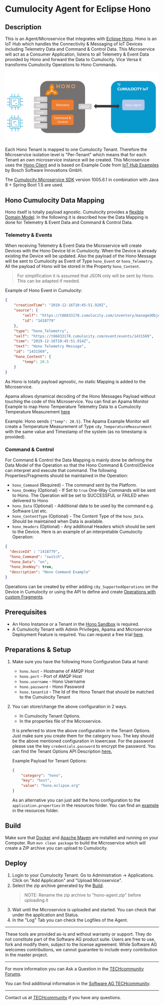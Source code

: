 # Cumulocity Agent for Eclipse Hono

## Description
This is an Agent/Microservice that integrates with [Eclipse Hono](https://hono.eclipse.org). Hono is an IoT Hub which handles the Connectivity & Messaging of IoT Devices including Telemetry Data and Command & Control Data.
This Microservice will act as a Consumer Application, listens to all Telemetry & Event Data provided by Hono and forward the Data to Cumulocity. Vice Versa it transforms Cumulocity Operations to Hono Commands.

![architecture](img/architecture.png)

Each Hono Tenant is mapped to one Cumulocity Tenant. Therefore the Microservice isolation level is "Per-Tenant" which means that for each Tenant an own microservice instance will be created.
This Microservice uses the [Hono Client](https://github.com/eclipse/hono/tree/master/client) and is based on Example Code from [IoT Hub Examples](https://github.com/bsinno/iot-hub-examples) by Bosch Software Innovations GmbH.

The [Cumulocity Microservice SDK](https://cumulocity.com/guides/microservice-sdk/introduction/) version 1005.6.1 in combination with Java 8 + Spring Boot 1.5 are used.

## Hono Cumulocity Data Mapping
Hono itself is totally payload agnostic. Cumulocity provides a [flexible Domain Model](https://cumulocity.com/guides/concepts/domain-model/). In the following it is described how the Data Mapping is done for Telemetry & Event Data and Command & Control Data.

### Telemetry & Events
When receiving Telemetry & Event Data the Microservice will create Devices with the Hono Device Id in Cumulocity. When the Device is already existing the Device will be updated.
Also the payload of the Hono Message will be sent to Cumulocity as Event of Type `hono_Event` or `hono_Telemetry`. All the payload of Hono will be stored in the Property `hono_Content`.

> For simplification it is assumed that JSON only will be sent by Hono. This can be adapted if needed.

Example of Hono Event in Cumulocity:
```json
{
    "creationTime": "2019-12-16T10:45:51.920Z",
    "source": {
        "self": "https://t86833178.cumulocity.com/inventory/managedObjects/1418779",
        "id": "1418779"
    },
    "type": "hono_Telemetry",
    "self": "https://t86833178.cumulocity.com/event/events/1431569",
    "time": "2019-12-16T10:45:51.914Z",
    "text": "Hono Telemetry Message",
    "id": "1431569",
    "hono_Content": {
        "temp": 20.5
    }
}
```
As Hono is totally payload agnostic, no static Mapping is added to the Microservice. 

Apama allows dynamical decoding of the Hono Messages Payload without touching the code of this Microservice.
You can find an Apama Monitor Example to map Hono Temperature Telemetry Data to a Cumulocity Temperature Measurement [here](/src/apamamapper/TempMapper.mon)

Example: Hono sends `{"temp": 20.5}`. The Apama Example Monitor will create a Temperature Measurement of Type `c8y_TemperatureMeasurement` with the same value and Timestamp of the system (as no timestamp is provided).

### Command & Control
For Command & Control the Data Mapping is mainly done be defining the Data Model of the Operation so that the Hono Command & Control/Device can interpret and execute that command. 
The following Properties/Fragments should be maintained in the Operation:
 - `hono_Command` (Required) - The command sent by the Platform.
 - `hono_OneWay` (Optional) - If Set to `true` One-Way Commands will be sent to Hono. The Operation will be set to SUCCESSFUL or FAILED when delivered to Hono
 - `hono_Data` (Optional) - Additional data to be used by the command e.g. Software List etc.
 - `hono_ContentType` (Optional) - The Content Type of the `hono_Data`. Should be maintained when Data is available.
 - `hono_Headers` (Optional) - Any additional Headers which should be sent to the Device.
Here is an example of an interpretable Cumulocity Operation:

```json
{
  "deviceId" : "1418779",
  "hono_Command": "switch",
  "hono_Data": "on",
  "hono_OneWay": true,
  "description": "Hono Command Example"
}
```

Operations can be created by either adding `c8y_SupportedOperations` on the Device in Cumulocity or using the API to define and create [Operations with custom Fragments](https://cumulocity.com/guides/reference/device-control/). 

## Prerequisites

- An Hono Instance or a Tenant in the [Hono Sandbox](https://www.eclipse.org/hono/sandbox/) is required.
- A Cumulocity Tenant with Admin Privileges, Apama and Microservice Deployment Feature is required. You can request a free trial [here](https://cumulocity.com/try-cumulocity-free/).


## Preparations & Setup
1. Make sure you have the following Hono Configuration Data at hand:
   - `hono.host` - Hostname of AMQP Host
   - `hono.port` - Port of AMQP Host
   - `hono.username` - Hono Username
   - `hono.password` - Hono Password
   - `hono.tenantid` - The Id of the Hono Tenant that should be matched to the Cumulocity Tenant
   
2. You can store/change the above configuration in 2 ways.
   - In Cumulocity Tenant Options.
   - In the properties file of the Microservice.
   
   It is preferred to store the above configuration in the Tenant Options. Just make sure you create them for the category `hono`.
   The key should be the above mentioned configuration in lowercase. For the password please use the key `credentials.password` to encrypt the password.
   You can find the Tenant Options API Description [here.](https://cumulocity.com/guides/reference/tenants/#option-collection)
   
   Example Payload for Tenant Options: 
   ```json
   {
       "category": "hono",
       "key": "host",
       "value": "hono.eclipse.org"
   }
   ```
   
   As an alternative you can just add the hono configuration to the `application.properties` in the resources folder.
   You can find an [example](src/main/resources/application.properties) in the resources folder.

## Build
Make sure that [Docker](https://www.docker.com/) and [Apache Maven](https://maven.apache.org/) are installed and running on your Computer.
Run `mvn clean package` to build the Microservice which will create a ZIP archive you can upload to Cumulocity.

## Deploy
1. Login to your Cumulocity Tenant. Go to Administration -> Applications. Click on "Add Application" and "Upload Microservice".
2. Select the zip archive generated by the [Build](#build).
    > NOTE: Rename the zip archive to "hono-agent.zip" before uploading it
3. Wait until the Microservice is uploaded and started. You can check that under the application and Status.
4. In the "Log" Tab you can check the Logfiles of the Agent.

______________________
These tools are provided as-is and without warranty or support. They do not constitute part of the Software AG product suite. Users are free to use, fork and modify them, subject to the license agreement. While Software AG welcomes contributions, we cannot guarantee to include every contribution in the master project.	
______________________
For more information you can Ask a Question in the [TECHcommunity Forums](https://tech.forums.softwareag.com/tags/c/forum/1/Cumulocity-IoT).

You can find additional information in the [Software AG TECHcommunity](https://tech.forums.softwareag.com/tag/Cumulocity-IoT).

_________________
Contact us at [TECHcommunity](mailto:technologycommunity@softwareag.com?subject=Github/SoftwareAG) if you have any questions.
